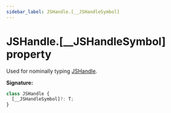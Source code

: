 ```yaml
---
sidebar_label: JSHandle.[__JSHandleSymbol]
---
```


# JSHandle.\[\_\_JSHandleSymbol\] property

Used for nominally typing [JSHandle](./puppeteer.jshandle.md).

**Signature:**

```typescript
class JSHandle {
  [__JSHandleSymbol]?: T;
}
```
